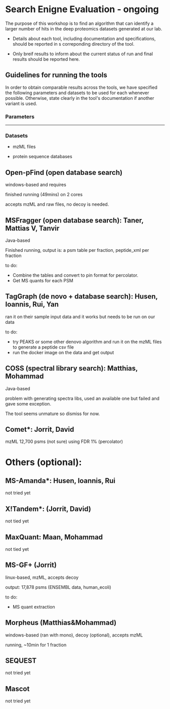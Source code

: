# Search Enigne Evaluation - ongoing
The purpose of this workshop is to find an algorithm that can identify a larger number of hits in the deep proteomics datasets generated at our lab. 

- Details about each tool, including documentation and specifications, should be reported in s correponding directory of the tool.

- Only breif results to inform about the current status of run and final results should be reported here.

Guidelines for running the tools
---
In order to obtain comparable results across the tools, we have specified the following parameters and datasets to be used for each whenever possible. Otherwise, state clearly in the tool's documentation if another variant is used.

### Parameters
-------

### Datasets
- mzML files

- protein sequence databases


## Open-pFind (open database search)
windows-based and requires 

finished running (49mins) on 2 cores

accepts mzML and raw files, no decoy is needed.

## MSFragger (open database search): Taner, Mattias V, Tanvir
Java-based

Finished running, output is: a psm table per fraction,  peptide_xml per fraction 

to do:

- Combine the tables and convert to pin format for percolator.
- Get MS quants for each PSM

## TagGraph (de novo + database search): Husen, Ioannis, Rui, Yan
ran it on their sample input data and it works but needs to be run on our data

to do:

- try PEAKS or some other denovo algorithm and run it on the mzML files to generate a peptide csv file 
- run the docker image on the data and get output

## COSS (spectral library search):  Matthias, Mohammad
Java-based

problem with generating spectra libs, used an available one but failed and gave some exception. 

The tool seems unmature so dismiss for now.

## Comet*: Jorrit, David
mzML
12,700 psms (not sure) using FDR 1% (percolator)

# Others (optional):
## MS-Amanda*: Husen, Ioannis, Rui
not tried yet

## X!Tandem*: (Jorrit, David)
not tied yet

## MaxQuant: Maan, Mohammad
not tied yet

## MS-GF+ (Jorrit)
linux-based, mzML, accepts decoy

output: 17,878 psms (ENSEMBL data, human_ecoli)

to do:

- MS quant extraction

## Morpheus (Matthias&Mohammad)
windows-based (ran with mono), decoy (optional), accepts mzML

running, ~10min for 1 fraction

## SEQUEST
not tried yet

## Mascot
not tried yet
